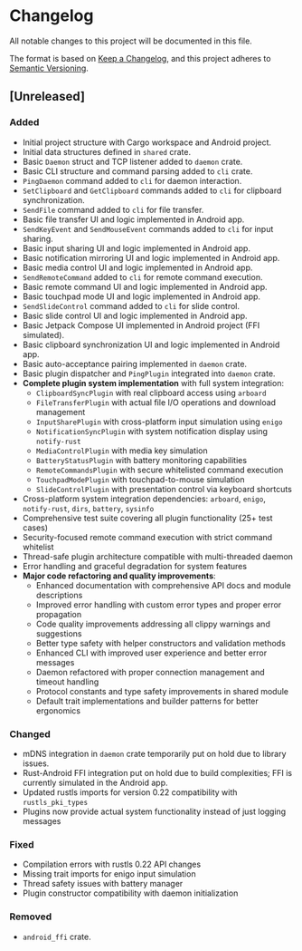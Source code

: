 # Changelog

All notable changes to this project will be documented in this file.

The format is based on [Keep a Changelog](https://keepachangelog.com/en/1.0.0/),
and this project adheres to [Semantic Versioning](https://semver.org/spec/v2.0.0.html).

## [Unreleased]

### Added
- Initial project structure with Cargo workspace and Android project.
- Initial data structures defined in `shared` crate.
- Basic `Daemon` struct and TCP listener added to `daemon` crate.
- Basic CLI structure and command parsing added to `cli` crate.
- `PingDaemon` command added to `cli` for daemon interaction.
- `SetClipboard` and `GetClipboard` commands added to `cli` for clipboard synchronization.
- `SendFile` command added to `cli` for file transfer.
- Basic file transfer UI and logic implemented in Android app.
- `SendKeyEvent` and `SendMouseEvent` commands added to `cli` for input sharing.
- Basic input sharing UI and logic implemented in Android app.
- Basic notification mirroring UI and logic implemented in Android app.
- Basic media control UI and logic implemented in Android app.
- `SendRemoteCommand` added to `cli` for remote command execution.
- Basic remote command UI and logic implemented in Android app.
- Basic touchpad mode UI and logic implemented in Android app.
- `SendSlideControl` command added to `cli` for slide control.
- Basic slide control UI and logic implemented in Android app.
- Basic Jetpack Compose UI implemented in Android project (FFI simulated).
- Basic clipboard synchronization UI and logic implemented in Android app.
- Basic auto-acceptance pairing implemented in `daemon` crate.
- Basic plugin dispatcher and `PingPlugin` integrated into `daemon` crate.
- **Complete plugin system implementation** with full system integration:
  - `ClipboardSyncPlugin` with real clipboard access using `arboard`
  - `FileTransferPlugin` with actual file I/O operations and download management
  - `InputSharePlugin` with cross-platform input simulation using `enigo`
  - `NotificationSyncPlugin` with system notification display using `notify-rust`
  - `MediaControlPlugin` with media key simulation
  - `BatteryStatusPlugin` with battery monitoring capabilities
  - `RemoteCommandsPlugin` with secure whitelisted command execution
  - `TouchpadModePlugin` with touchpad-to-mouse simulation
  - `SlideControlPlugin` with presentation control via keyboard shortcuts
- Cross-platform system integration dependencies: `arboard`, `enigo`, `notify-rust`, `dirs`, `battery`, `sysinfo`
- Comprehensive test suite covering all plugin functionality (25+ test cases)
- Security-focused remote command execution with strict command whitelist
- Thread-safe plugin architecture compatible with multi-threaded daemon
- Error handling and graceful degradation for system features
- **Major code refactoring and quality improvements**:
  - Enhanced documentation with comprehensive API docs and module descriptions
  - Improved error handling with custom error types and proper error propagation
  - Code quality improvements addressing all clippy warnings and suggestions
  - Better type safety with helper constructors and validation methods
  - Enhanced CLI with improved user experience and better error messages
  - Daemon refactored with proper connection management and timeout handling
  - Protocol constants and type safety improvements in shared module
  - Default trait implementations and builder patterns for better ergonomics

### Changed
- mDNS integration in `daemon` crate temporarily put on hold due to library issues.
- Rust-Android FFI integration put on hold due to build complexities; FFI is currently simulated in the Android app.
- Updated rustls imports for version 0.22 compatibility with `rustls_pki_types`
- Plugins now provide actual system functionality instead of just logging messages

### Fixed
- Compilation errors with rustls 0.22 API changes
- Missing trait imports for enigo input simulation
- Thread safety issues with battery manager
- Plugin constructor compatibility with daemon initialization

### Removed
- `android_ffi` crate.
